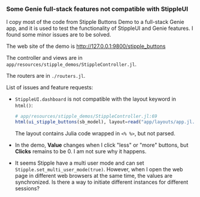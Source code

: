### Some Genie full-stack features not compatible with StippleUI

I copy most of the code from Stipple Buttons Demo to a full-stack Genie app, and it is used to test the functionality of StippleUI and Genie features. I found some minor issues are to be solved.

The web site of the demo is http://127.0.0.1:9800/stipple_buttons

The controller and views are in `app/resources/stipple_demos/StippleController.jl`.

The routers are in `./routers.jl`.

List of issues and feature requests:

- `StippleUI.dashboard` is not compatible with the layout keyword in `html()`: 

  ```julia
  # app/resources/stipple_demos/StippleController.jl:69
  html(ui_stipple_buttons(sb_model), layout=read("app/layouts/app.jl.html", String), nav_setting=nav_setting)
  ```

  The layout contains Julia code wrapped in `<% %>`, but not parsed.

- In the demo, **Value** changes when I click "less" or "more" buttons, but **Clicks** remains to be 0. I am not sure why it happens.

- It seems Stipple have a multi user mode and can set `Stipple.set_multi_user_mode(true)`. However, when I open the web page in different web browsers at the same time, the values are synchronized. Is there a way to initiate different instances for different sessions?

